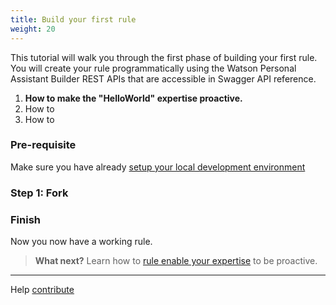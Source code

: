 ```yaml
---
title: Build your first rule
weight: 20
---
```

This tutorial will walk you through the first phase of  building your first rule. You will create your rule programmatically using the Watson Personal Assistant Builder REST APIs that are accessible in Swagger API reference.

1. **How to make the "HelloWorld" expertise proactive.**
2. How to
3. How to

### Pre-requisite
Make sure you have already [setup your local development environment]({{site.baseurl}}/developer/expertise/setup-local-dev-env/)

### Step 1: Fork

### Finish
Now you now have a working rule.

 > **What next?** Learn how to [rule enable your expertise]({{site.baseurl}}/developer/knowledge/rule-enable-expertise/) to be proactive.

____
Help [contribute]({{site.baseurl}}/developer/contribute/contribute-doc/)
